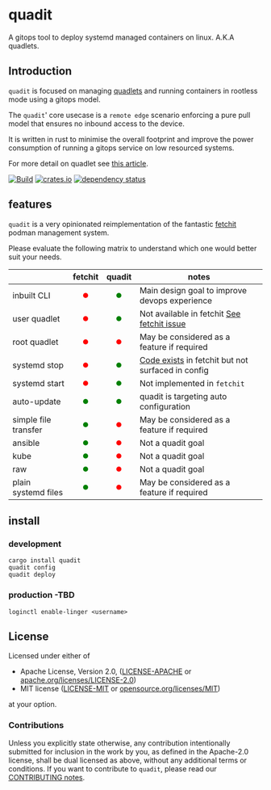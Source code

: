 # quadit

A gitops tool to deploy systemd managed containers on linux. A.K.A quadlets.

## Introduction

`quadit` is focused on managing [quadlets](https://docs.podman.io/en/latest/markdown/podman-systemd.unit.5.html) and running containers in rootless mode using a gitops model.

The `quadit`' core usecase is a `remote edge` scenario enforcing a pure pull model that ensures no inbound access to the device.   

It is written in rust to minimise the overall footprint and improve the power consumption of running a gitops service on low resourced systems.

For more detail on quadlet see [this article](https://www.redhat.com/sysadmin/quadlet-podman). 

[![Build](https://github.com/ubiquitous-factory/quadit/actions/workflows/build.yml/badge.svg)](https://github.com/ubiquitous-factory/quadit/actions/workflows/build.yml)
[![crates.io](https://img.shields.io/crates/v/quadit.svg)](https://crates.io/crates/quadit)
[![dependency status](https://deps.rs/repo/github/ubiquitous-factory/quadit/status.svg)](https://deps.rs/repo/github/ubiquitous-factory/quadit)

## features

`quadit` is a very opinionated reimplementation of the fantastic [fetchit](https://github.com/containers/fetchit) podman management system. 

Please evaluate the following matrix to understand which one would better suit your needs.

||fetchit|quadit|notes|
|---|---|---|---|
|inbuilt CLI|<div class="redcircle"></div>|<div class="greencircle"></div>|Main design goal to improve devops experience|
|user quadlet|<div class="redcircle"></div>|<div class="greencircle"></div>|Not available in fetchit [See fetchit issue](https://github.com/containers/fetchit/issues/311)|
|root quadlet|<div class="redcircle"></div>|<div class="redcircle"></div>|May be considered as a feature if required|
|systemd stop|<div class="redcircle"></div>|<div class="greencircle"></div>|[Code exists](https://github.com/containers/fetchit/blob/main/method_containers/systemd/systemd-script#L51) in fetchit but not surfaced in config|
|systemd start|<div class="redcircle"></div>|<div class="greencircle"></div>|Not implemented in `fetchit`|
|auto-update|<div class="greencircle"></div>|<div class="greencircle"></div>|quadit is targeting auto configuration|
|simple file transfer|<div class="greencircle"></div>|<div class="redcircle"></div>|May be considered as a feature if required|
|ansible|<div class="greencircle"></div>|<div class="redcircle"></div>|Not a quadit goal|
|kube|<div class="greencircle"></div>|<div class="redcircle"></div>|Not a quadit goal|
|raw|<div class="greencircle"></div>|<div class="redcircle"></div>|Not a quadit goal|
|plain systemd files|<div class="greencircle"></div>|<div class="redcircle"></div>|May be considered as a feature if required|


## install

### development 

```
cargo install quadit
quadit config
quadit deploy
```

### production -TBD

```
loginctl enable-linger <username>
```


## License

Licensed under either of

* Apache License, Version 2.0, ([LICENSE-APACHE](LICENSE-APACHE) or [apache.org/licenses/LICENSE-2.0](https://www.apache.org/licenses/LICENSE-2.0))
* MIT license ([LICENSE-MIT](LICENSE-MIT) or [opensource.org/licenses/MIT](https://opensource.org/licenses/MIT))

at your option.


### Contributions

Unless you explicitly state otherwise, any contribution intentionally
submitted for inclusion in the work by you, as defined in the Apache-2.0
license, shall be dual licensed as above, without any additional terms or
conditions.
If you want to contribute to `quadit`, please read our [CONTRIBUTING notes].

[CONTRIBUTING notes]: CONTRIBUTING.md


<style>
    .redcircle {
     width: 10px; 
            height: 10px; 
            background-color: red; 
            border-radius: 50%; 
            margin: auto;
            } 
    .greencircle {
width: 10px; 
            height: 10px; 
            background-color: green; 
            border-radius: 50%; 
            margin: auto;
    } 
    </style>
